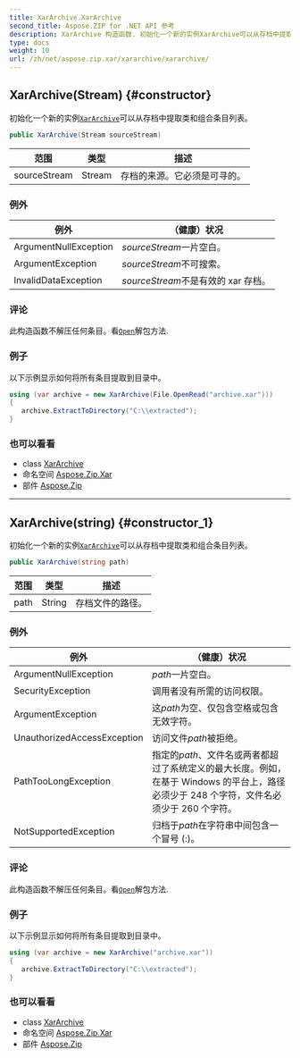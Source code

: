 ```yaml
---
title: XarArchive.XarArchive
second_title: Aspose.ZIP for .NET API 参考
description: XarArchive 构造函数. 初始化一个新的实例XarArchive可以从存档中提取类和组合条目列表
type: docs
weight: 10
url: /zh/net/aspose.zip.xar/xararchive/xararchive/
---
```

## XarArchive(Stream) {#constructor}

初始化一个新的实例[`XarArchive`](../)可以从存档中提取类和组合条目列表。

```csharp
public XarArchive(Stream sourceStream)
```

| 范围 | 类型 | 描述 |
| --- | --- | --- |
| sourceStream | Stream | 存档的来源。它必须是可寻的。 |

### 例外

| 例外 | （健康）状况 |
| --- | --- |
| ArgumentNullException | *sourceStream*一片空白。 |
| ArgumentException | *sourceStream*不可搜索。 |
| InvalidDataException | *sourceStream*不是有效的 xar 存档。 |

### 评论

此构造函数不解压任何条目。看[`Open`](../../xarfileentry/open/)解包方法.

### 例子

以下示例显示如何将所有条目提取到目录中。

```csharp
using (var archive = new XarArchive(File.OpenRead("archive.xar")))
{
   archive.ExtractToDirectory("C:\\extracted");
}
```

### 也可以看看

* class [XarArchive](../)
* 命名空间 [Aspose.Zip.Xar](../../xararchive/)
* 部件 [Aspose.Zip](../../../)

---

## XarArchive(string) {#constructor_1}

初始化一个新的实例[`XarArchive`](../)可以从存档中提取类和组合条目列表。

```csharp
public XarArchive(string path)
```

| 范围 | 类型 | 描述 |
| --- | --- | --- |
| path | String | 存档文件的路径。 |

### 例外

| 例外 | （健康）状况 |
| --- | --- |
| ArgumentNullException | *path*一片空白。 |
| SecurityException | 调用者没有所需的访问权限。 |
| ArgumentException | 这*path*为空、仅包含空格或包含无效字符。 |
| UnauthorizedAccessException | 访问文件*path*被拒绝。 |
| PathTooLongException | 指定的*path*、文件名或两者都超过了系统定义的最大长度。例如，在基于 Windows 的平台上，路径必须少于 248 个字符，文件名必须少于 260 个字符。 |
| NotSupportedException | 归档于*path*在字符串中间包含一个冒号 (:)。 |

### 评论

此构造函数不解压任何条目。看[`Open`](../../xarfileentry/open/)解包方法.

### 例子

以下示例显示如何将所有条目提取到目录中。

```csharp
using (var archive = new XarArchive("archive.xar")) 
{
   archive.ExtractToDirectory("C:\\extracted");
}
```

### 也可以看看

* class [XarArchive](../)
* 命名空间 [Aspose.Zip.Xar](../../xararchive/)
* 部件 [Aspose.Zip](../../../)


